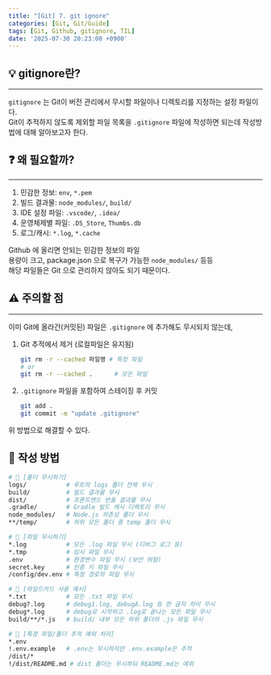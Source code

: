 ```yaml
---
title: "[Git] 7. git ignore"
categories: [Git, Git/Guide]
tags: [Git, Github, gitignore, TIL]
date: '2025-07-30 20:23:00 +0900'
---
```


## 💡 gitignore란?

---

`gitignore` 는 Git이 버전 관리에서 무시할 파일이나 디렉토리를 지정하는 설정 파일이다.   
Git이 추적하지 않도록 제외할 파일 목록을 `.gitignore` 파일에 작성하면 되는데 작성방법에 대해 알아보고자 한다.

## ❓ 왜 필요할까?

---

1. 민감한 정보: `env`, `*.pem`
2. 빌드 결과물: `node_modules/`, `build/`
3. IDE 설정 파일: `.vscode/`, `.idea/`
4. 운영체제별 파일: `.DS_Store`, `Thumbs.db`
5. 로그/캐시: `*.log`, `*.cache`

Github 에 올리면 안되는 민감한 정보의 파일   
용량이 크고, package.json 으로 복구가 가능한 `node_modules/` 등등   
해당 파일들은 Git 으로 관리하지 않아도 되기 때문이다.

## ⚠️ 주의할 점

---

이미 Git에 올라간(커밋된) 파일은 `.gitignore` 에 추가해도 무시되지 않는데,

1. Git 추적에서 제거 (로컬파일은 유지됨)

    ```bash
    git rm -r --cached 파일명 # 특정 파일
    # or
    git rm -r --cached .      # 모든 파일
    ```

2. `.gitignore` 파일을 포함하여 스테이징 후 커밋

    ```bash
    git add .
    git commit -m "update .gitignore"
    ```

위 방법으로 해결할 수 있다.

## 📝 작성 방법

```bash
# 📁 [폴더 무시하기]
logs/           # 루트의 logs 폴더 전체 무시
build/          # 빌드 결과물 무시
dist/           # 프론트엔드 번들 결과물 무시
.gradle/        # Gradle 빌드 캐시 디렉토리 무시
node_modules/   # Node.js 의존성 폴더 무시
**/temp/        # 하위 모든 폴더 중 temp 폴더 무시

# 📄 [파일 무시하기]
*.log           # 모든 .log 파일 무시 (디버그 로그 등)
*.tmp           # 임시 파일 무시
.env            # 환경변수 파일 무시 (보안 위험)
secret.key      # 인증 키 파일 무시
/config/dev.env # 특정 경로의 파일 무시

# 🎴 [와일드카드 사용 예시]
*.txt           # 모든 .txt 파일 무시
debug?.log      # debug1.log, debugA.log 등 한 글자 차이 무시
debug*.log      # debug로 시작하고 .log로 끝나는 모든 파일 무시
build/**/*.js   # build/ 내부 모든 하위 폴더의 .js 파일 무시

# 🚫 [특정 파일/폴더 추적 예외 처리]
*.env
!.env.example   # .env는 무시하지만 .env.example은 추적
/dist/*
!/dist/README.md # dist 폴더는 무시하되 README.md는 예외
```